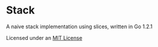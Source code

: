 Stack
=====

A naive stack implementation using slices, written in Go 1.2.1

Licensed under an [MIT License][1]

  [1]: https://github.com/TalkTakesTime/stack/blob/master/LICENSE
